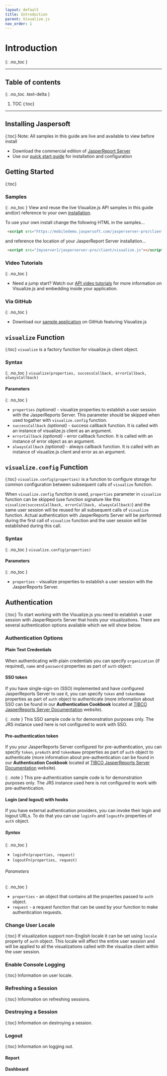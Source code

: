 ```yaml
---
layout: default
title: Introduction
parent: Visualize.js
nav_order: 1
---
```


# Introduction
{: .no_toc }

---

## Table of contents
{: .no_toc .text-delta }

1. TOC
{:toc}

---

## Installing Jaspersoft
{:toc}
Note: All samples in this guide are live and available to view before install

* Download the commercial edition of [JasperReport Server](https://www.jaspersoft.com/download)
* Use our [quick start guide](https://www.jaspersoft.com/getting-started) for installation and configuration

## Getting Started
{:toc}

### Samples
{: .no_toc }
View and reuse the live Visualize.js API samples in this guide and(or) reference to your own [installation](https://www.jaspersoft.com/download).

To use your own install change the following HTML in the samples...

``` html
 <script src="https://mobiledemo.jaspersoft.com/jasperserver-pro/client/visualize.js"></script>
```

and reference the location of your JasperReport Server installation...

``` html
 <script src="[myserver]/jasperserver-pro/client/visualize.js"></script>
```

### Video Tutorials
{: .no_toc }
* Need a jump start? Watch our [API video tutorials](https://community.jaspersoft.com/wiki/visualizejs-tutorials) for more information on Visualize.js and embedding inside your application.

### Via GitHub
{: .no_toc }
* Download our [sample application](https://github.com/TIBCOSoftware/JS-FDSample) on GitHub featuring Visualize.js

## `visualize` Function
{:toc}
`visualize` is a factory function for visualize.js client object.
### Syntax
{: .no_toc }
`visualize(properties, successCallback, errorCallback, alwaysCallback)`

#### Parameters
{: .no_toc }
- `properties` _(optional)_ - visualize properties to establish a user session with the JasperReports Server. This parameter should be skipped when used togather with `visualize.config` function.
- `successCallback` _(optional)_ - success callback function. It is called with an instance of visualize.js client as an argument. 
- `errorCallback` _(optional)_ - error callback function. It is called with an instance of error object as an argument. 
- `alwaysCallback` _(optional)_ - always callback function. It is called with an instance of visualize.js client and error as an argument. 

## `visualize.config` Function
{:toc}
`visualize.config(properties)` is a function to configure storage for common configuration between subsequent calls of `visualize` function. 

When `visualize.config` function is used, `properties` parameter in `visualize` function can be skipped (use function signature like this `visualize(successCallback, errorCallback, alwaysCallback)`) and the same user session will be reused for all subsequent calls of `visualize` function. Actual authentication with JasperReports Server will be performed during the first call of `visualize` function and the user session will be established during this call.

### Syntax
{: .no_toc }
`visualize.config(properties)`

#### Parameters
{: .no_toc }
- `properties` - visualize properties to establish a user session with the JasperReports Server.

## Authentication
{:toc}
To start working with the Visualize.js you need to establish a user session with JasperReports Server that hosts your visualizations.
There are several authentication options available which we will show below.

### Authentication Options
#### Plain Text Credentials
When authenticating with plain credentials you can specify `organization` (if required), `name` and `password` properties as part of `auth` object:
<div id="auth-plain-text-cred-container"></div>

#### SSO token
If you have single-sign-on (SSO) implemented and have configured JasperReports Server to use it, you can specify `token` and `tokenName` properties as part of `auth` object to authenticate (more information about SSO can be found in our **Authentication Cookbook** located at [TIBCO JasperReports Server Documentation](https://community.jaspersoft.com/documentation) website).

{: .note }
This SSO sample code is for demonstration purposes only. The JRS instance used here is not configured to work with SSO.
<div id="auth-report-sso-container"></div>

#### Pre-authentication token
If you your JasperReports Server configured for pre-authentication, you can specify `token`, `preAuth` and `tokenName` properties as part of `auth` object to authenticate (more information about pre-authentication can be found in our **Authentication Cookbook** located at [TIBCO JasperReports Server Documentation](https://community.jaspersoft.com/documentation) website).

{: .note }
This pre-authentication sample code is for demonstration purposes only. The JRS instance used here is not configured to work with pre-authentication.
<div id="auth-pre-auth-container"></div>

#### Login (and logout) with hooks
If you have external authentication providers, you can invoke their login and logout URLs. To do that you can use `loginFn` and `logoutFn` properties of `auth` object. 

##### Syntax
{: .no_toc }
- `loginFn(properties, request)`
- `logoutFn(properties, request)`

###### Parameters
{: .no_toc }
- `properties` - an object that contains all the properties passed to `auth` object.
- `request` - a request function that can be used by your function to make authentication requests.

<div id="auth-report-login-hook-container"></div>


### Change User Locale
{:toc}
If visualization support non-English locale it can be set using `locale` property of `auth` object. This locale will affect the entire user session and will be applied to all the visualizations called with the visualize client within the user session.
<div id="auth-change-locale-container"></div>

### Enable Console Logging
{:toc}
Information on user locale.

### Refreshing a Session
{:toc}
Information on refreshing sessions.
<div id="auth-adhoc-refresh-session-container"></div>

### Destroying a Session
{:toc}
Information on destroying a session.
<div id="auth-adhoc-destroy-session-container"></div>

### Logout
{:toc}
Information on logging out.
#### Report
<div id="auth-report-logout-container"></div>

#### Dashboard
<div id="auth-dash-logout-container"></div>

<script src="https://mobiledemo.jaspersoft.com/jasperserver-pro/client/visualize.js"></script>
<script src="./config/vizConfig.js"></script>
<script src="../../assets/js/build/react-app-render-build.js"></script>